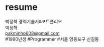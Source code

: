# resume
박정혁 경력기술서&amp;포트폴리오<br>
박정혁 <br>
pakminho608@gmail.com <br>
#1990년생 #Programmer #서울 영등포구 신길동
